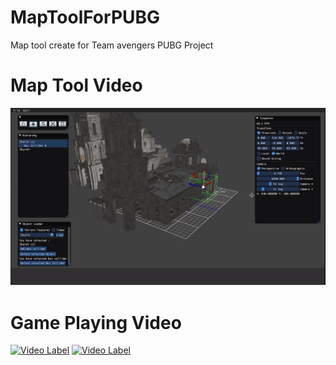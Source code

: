# MapToolForPUBG
Map tool create for Team avengers PUBG Project

# Map Tool Video
[![Video Label](https://github.com/johngamecoder/MapToolForPUBG/blob/master/PUBG%EB%A7%B5%ED%88%B4.png)](https://youtu.be/G8EO_M4ph68)

# Game Playing Video
[![Video Label](http://img.youtube.com/vi/Anu5nLHhWZY/0.jpg)](https://youtu.be/Anu5nLHhWZY)
[![Video Label](http://img.youtube.com/vi/Nr4cj6VqXCM/0.jpg)](https://youtu.be/Nr4cj6VqXCM)
